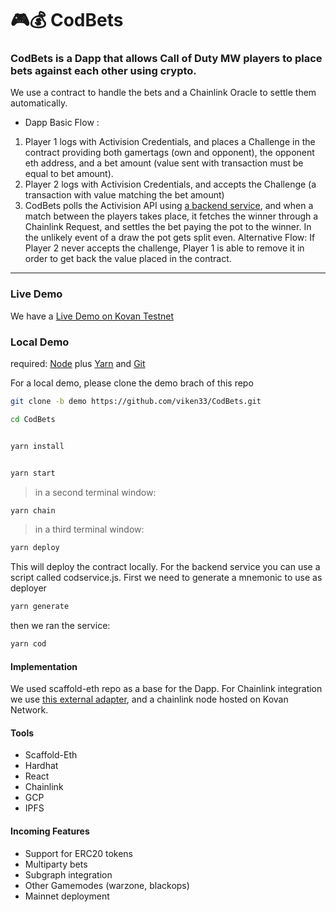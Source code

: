 # 🎮️💰️ CodBets

### CodBets is a Dapp that allows Call of Duty MW players to place bets against each other using crypto.
 We use a contract to handle the bets and a Chainlink Oracle to settle them automatically.
 
- Dapp Basic Flow :
 1) Player 1 logs with Activision Credentials, and places a Challenge in the contract providing both gamertags (own and opponent), the opponent eth address, and a bet amount (value sent with transaction must be equal to bet amount). 
 2) Player 2 logs with Activision Credentials, and accepts the Challenge (a transaction with value matching the bet amount)
 3) CodBets polls the Activision API using [a backend service](https://github.com/viken33/match-collector), and when a match between the players takes place, it fetches the winner through a Chainlink Request, and settles the bet paying the pot to the winner. In the unlikely event of a draw the pot gets split even.
 Alternative Flow: If Player 2 never accepts the challenge, Player 1 is able to remove it in order to get back the value placed in the contract.


---
### Live Demo

We have a [Live Demo on Kovan Testnet](https://ipfs.io/ipfs/QmSNDUpJauzSb9VGs2d2Kzy7De3Ac1mNZ4gSjK4nHWiS4c) 


### Local Demo
required: [Node](https://nodejs.org/dist/latest-v12.x/) plus [Yarn](https://classic.yarnpkg.com/en/docs/install/) and [Git](https://git-scm.com/downloads)

For a local demo, please clone the demo brach of this repo

```bash
git clone -b demo https://github.com/viken33/CodBets.git

cd CodBets
```

```bash

yarn install

```

```bash

yarn start

```

> in a second terminal window:

```bash
yarn chain

```

> in a third terminal window:

```bash
yarn deploy

```
This will deploy the contract locally.
For the backend service you can use a script called codservice.js.
First we need to generate a mnemonic to use as deployer

```bash
yarn generate

```
then we ran the service:

```bash
yarn cod

```

#### Implementation 

We used scaffold-eth repo as a base for the Dapp.
For Chainlink integration we use [this external adapter](https://github.com/viken33/CodBets-external-CL-adapter), and a chainlink node hosted on Kovan Network.

#### Tools

- Scaffold-Eth
- Hardhat
- React
- Chainlink
- GCP
- IPFS

#### Incoming Features

- Support for ERC20 tokens
- Multiparty bets
- Subgraph integration
- Other Gamemodes (warzone, blackops)
- Mainnet deployment







